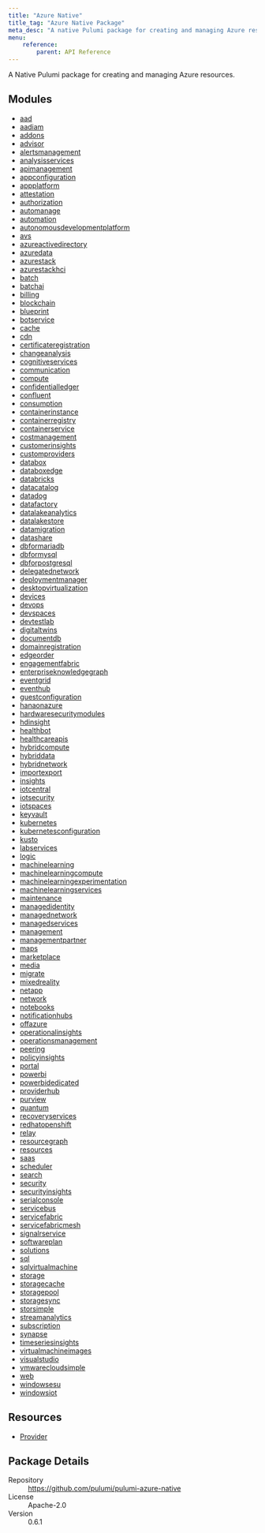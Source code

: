 ```yaml
---
title: "Azure Native"
title_tag: "Azure Native Package"
meta_desc: "A native Pulumi package for creating and managing Azure resources."
menu:
    reference:
        parent: API Reference
---
```


<!-- WARNING: this file was generated by Pulumi Docs Generator. -->
<!-- Do not edit by hand unless you're certain you know what you are doing! -->

A Native Pulumi package for creating and managing Azure resources.

<h2 id="modules">Modules</h2>
<ul class="api">
    <li><a href="aad/" title="aad"><span class="symbol module"></span>aad</a></li>
    <li><a href="aadiam/" title="aadiam"><span class="symbol module"></span>aadiam</a></li>
    <li><a href="addons/" title="addons"><span class="symbol module"></span>addons</a></li>
    <li><a href="advisor/" title="advisor"><span class="symbol module"></span>advisor</a></li>
    <li><a href="alertsmanagement/" title="alertsmanagement"><span class="symbol module"></span>alertsmanagement</a></li>
    <li><a href="analysisservices/" title="analysisservices"><span class="symbol module"></span>analysisservices</a></li>
    <li><a href="apimanagement/" title="apimanagement"><span class="symbol module"></span>apimanagement</a></li>
    <li><a href="appconfiguration/" title="appconfiguration"><span class="symbol module"></span>appconfiguration</a></li>
    <li><a href="appplatform/" title="appplatform"><span class="symbol module"></span>appplatform</a></li>
    <li><a href="attestation/" title="attestation"><span class="symbol module"></span>attestation</a></li>
    <li><a href="authorization/" title="authorization"><span class="symbol module"></span>authorization</a></li>
    <li><a href="automanage/" title="automanage"><span class="symbol module"></span>automanage</a></li>
    <li><a href="automation/" title="automation"><span class="symbol module"></span>automation</a></li>
    <li><a href="autonomousdevelopmentplatform/" title="autonomousdevelopmentplatform"><span class="symbol module"></span>autonomousdevelopmentplatform</a></li>
    <li><a href="avs/" title="avs"><span class="symbol module"></span>avs</a></li>
    <li><a href="azureactivedirectory/" title="azureactivedirectory"><span class="symbol module"></span>azureactivedirectory</a></li>
    <li><a href="azuredata/" title="azuredata"><span class="symbol module"></span>azuredata</a></li>
    <li><a href="azurestack/" title="azurestack"><span class="symbol module"></span>azurestack</a></li>
    <li><a href="azurestackhci/" title="azurestackhci"><span class="symbol module"></span>azurestackhci</a></li>
    <li><a href="batch/" title="batch"><span class="symbol module"></span>batch</a></li>
    <li><a href="batchai/" title="batchai"><span class="symbol module"></span>batchai</a></li>
    <li><a href="billing/" title="billing"><span class="symbol module"></span>billing</a></li>
    <li><a href="blockchain/" title="blockchain"><span class="symbol module"></span>blockchain</a></li>
    <li><a href="blueprint/" title="blueprint"><span class="symbol module"></span>blueprint</a></li>
    <li><a href="botservice/" title="botservice"><span class="symbol module"></span>botservice</a></li>
    <li><a href="cache/" title="cache"><span class="symbol module"></span>cache</a></li>
    <li><a href="cdn/" title="cdn"><span class="symbol module"></span>cdn</a></li>
    <li><a href="certificateregistration/" title="certificateregistration"><span class="symbol module"></span>certificateregistration</a></li>
    <li><a href="changeanalysis/" title="changeanalysis"><span class="symbol module"></span>changeanalysis</a></li>
    <li><a href="cognitiveservices/" title="cognitiveservices"><span class="symbol module"></span>cognitiveservices</a></li>
    <li><a href="communication/" title="communication"><span class="symbol module"></span>communication</a></li>
    <li><a href="compute/" title="compute"><span class="symbol module"></span>compute</a></li>
    <li><a href="confidentialledger/" title="confidentialledger"><span class="symbol module"></span>confidentialledger</a></li>
    <li><a href="confluent/" title="confluent"><span class="symbol module"></span>confluent</a></li>
    <li><a href="consumption/" title="consumption"><span class="symbol module"></span>consumption</a></li>
    <li><a href="containerinstance/" title="containerinstance"><span class="symbol module"></span>containerinstance</a></li>
    <li><a href="containerregistry/" title="containerregistry"><span class="symbol module"></span>containerregistry</a></li>
    <li><a href="containerservice/" title="containerservice"><span class="symbol module"></span>containerservice</a></li>
    <li><a href="costmanagement/" title="costmanagement"><span class="symbol module"></span>costmanagement</a></li>
    <li><a href="customerinsights/" title="customerinsights"><span class="symbol module"></span>customerinsights</a></li>
    <li><a href="customproviders/" title="customproviders"><span class="symbol module"></span>customproviders</a></li>
    <li><a href="databox/" title="databox"><span class="symbol module"></span>databox</a></li>
    <li><a href="databoxedge/" title="databoxedge"><span class="symbol module"></span>databoxedge</a></li>
    <li><a href="databricks/" title="databricks"><span class="symbol module"></span>databricks</a></li>
    <li><a href="datacatalog/" title="datacatalog"><span class="symbol module"></span>datacatalog</a></li>
    <li><a href="datadog/" title="datadog"><span class="symbol module"></span>datadog</a></li>
    <li><a href="datafactory/" title="datafactory"><span class="symbol module"></span>datafactory</a></li>
    <li><a href="datalakeanalytics/" title="datalakeanalytics"><span class="symbol module"></span>datalakeanalytics</a></li>
    <li><a href="datalakestore/" title="datalakestore"><span class="symbol module"></span>datalakestore</a></li>
    <li><a href="datamigration/" title="datamigration"><span class="symbol module"></span>datamigration</a></li>
    <li><a href="datashare/" title="datashare"><span class="symbol module"></span>datashare</a></li>
    <li><a href="dbformariadb/" title="dbformariadb"><span class="symbol module"></span>dbformariadb</a></li>
    <li><a href="dbformysql/" title="dbformysql"><span class="symbol module"></span>dbformysql</a></li>
    <li><a href="dbforpostgresql/" title="dbforpostgresql"><span class="symbol module"></span>dbforpostgresql</a></li>
    <li><a href="delegatednetwork/" title="delegatednetwork"><span class="symbol module"></span>delegatednetwork</a></li>
    <li><a href="deploymentmanager/" title="deploymentmanager"><span class="symbol module"></span>deploymentmanager</a></li>
    <li><a href="desktopvirtualization/" title="desktopvirtualization"><span class="symbol module"></span>desktopvirtualization</a></li>
    <li><a href="devices/" title="devices"><span class="symbol module"></span>devices</a></li>
    <li><a href="devops/" title="devops"><span class="symbol module"></span>devops</a></li>
    <li><a href="devspaces/" title="devspaces"><span class="symbol module"></span>devspaces</a></li>
    <li><a href="devtestlab/" title="devtestlab"><span class="symbol module"></span>devtestlab</a></li>
    <li><a href="digitaltwins/" title="digitaltwins"><span class="symbol module"></span>digitaltwins</a></li>
    <li><a href="documentdb/" title="documentdb"><span class="symbol module"></span>documentdb</a></li>
    <li><a href="domainregistration/" title="domainregistration"><span class="symbol module"></span>domainregistration</a></li>
    <li><a href="edgeorder/" title="edgeorder"><span class="symbol module"></span>edgeorder</a></li>
    <li><a href="engagementfabric/" title="engagementfabric"><span class="symbol module"></span>engagementfabric</a></li>
    <li><a href="enterpriseknowledgegraph/" title="enterpriseknowledgegraph"><span class="symbol module"></span>enterpriseknowledgegraph</a></li>
    <li><a href="eventgrid/" title="eventgrid"><span class="symbol module"></span>eventgrid</a></li>
    <li><a href="eventhub/" title="eventhub"><span class="symbol module"></span>eventhub</a></li>
    <li><a href="guestconfiguration/" title="guestconfiguration"><span class="symbol module"></span>guestconfiguration</a></li>
    <li><a href="hanaonazure/" title="hanaonazure"><span class="symbol module"></span>hanaonazure</a></li>
    <li><a href="hardwaresecuritymodules/" title="hardwaresecuritymodules"><span class="symbol module"></span>hardwaresecuritymodules</a></li>
    <li><a href="hdinsight/" title="hdinsight"><span class="symbol module"></span>hdinsight</a></li>
    <li><a href="healthbot/" title="healthbot"><span class="symbol module"></span>healthbot</a></li>
    <li><a href="healthcareapis/" title="healthcareapis"><span class="symbol module"></span>healthcareapis</a></li>
    <li><a href="hybridcompute/" title="hybridcompute"><span class="symbol module"></span>hybridcompute</a></li>
    <li><a href="hybriddata/" title="hybriddata"><span class="symbol module"></span>hybriddata</a></li>
    <li><a href="hybridnetwork/" title="hybridnetwork"><span class="symbol module"></span>hybridnetwork</a></li>
    <li><a href="importexport/" title="importexport"><span class="symbol module"></span>importexport</a></li>
    <li><a href="insights/" title="insights"><span class="symbol module"></span>insights</a></li>
    <li><a href="iotcentral/" title="iotcentral"><span class="symbol module"></span>iotcentral</a></li>
    <li><a href="iotsecurity/" title="iotsecurity"><span class="symbol module"></span>iotsecurity</a></li>
    <li><a href="iotspaces/" title="iotspaces"><span class="symbol module"></span>iotspaces</a></li>
    <li><a href="keyvault/" title="keyvault"><span class="symbol module"></span>keyvault</a></li>
    <li><a href="kubernetes/" title="kubernetes"><span class="symbol module"></span>kubernetes</a></li>
    <li><a href="kubernetesconfiguration/" title="kubernetesconfiguration"><span class="symbol module"></span>kubernetesconfiguration</a></li>
    <li><a href="kusto/" title="kusto"><span class="symbol module"></span>kusto</a></li>
    <li><a href="labservices/" title="labservices"><span class="symbol module"></span>labservices</a></li>
    <li><a href="logic/" title="logic"><span class="symbol module"></span>logic</a></li>
    <li><a href="machinelearning/" title="machinelearning"><span class="symbol module"></span>machinelearning</a></li>
    <li><a href="machinelearningcompute/" title="machinelearningcompute"><span class="symbol module"></span>machinelearningcompute</a></li>
    <li><a href="machinelearningexperimentation/" title="machinelearningexperimentation"><span class="symbol module"></span>machinelearningexperimentation</a></li>
    <li><a href="machinelearningservices/" title="machinelearningservices"><span class="symbol module"></span>machinelearningservices</a></li>
    <li><a href="maintenance/" title="maintenance"><span class="symbol module"></span>maintenance</a></li>
    <li><a href="managedidentity/" title="managedidentity"><span class="symbol module"></span>managedidentity</a></li>
    <li><a href="managednetwork/" title="managednetwork"><span class="symbol module"></span>managednetwork</a></li>
    <li><a href="managedservices/" title="managedservices"><span class="symbol module"></span>managedservices</a></li>
    <li><a href="management/" title="management"><span class="symbol module"></span>management</a></li>
    <li><a href="managementpartner/" title="managementpartner"><span class="symbol module"></span>managementpartner</a></li>
    <li><a href="maps/" title="maps"><span class="symbol module"></span>maps</a></li>
    <li><a href="marketplace/" title="marketplace"><span class="symbol module"></span>marketplace</a></li>
    <li><a href="media/" title="media"><span class="symbol module"></span>media</a></li>
    <li><a href="migrate/" title="migrate"><span class="symbol module"></span>migrate</a></li>
    <li><a href="mixedreality/" title="mixedreality"><span class="symbol module"></span>mixedreality</a></li>
    <li><a href="netapp/" title="netapp"><span class="symbol module"></span>netapp</a></li>
    <li><a href="network/" title="network"><span class="symbol module"></span>network</a></li>
    <li><a href="notebooks/" title="notebooks"><span class="symbol module"></span>notebooks</a></li>
    <li><a href="notificationhubs/" title="notificationhubs"><span class="symbol module"></span>notificationhubs</a></li>
    <li><a href="offazure/" title="offazure"><span class="symbol module"></span>offazure</a></li>
    <li><a href="operationalinsights/" title="operationalinsights"><span class="symbol module"></span>operationalinsights</a></li>
    <li><a href="operationsmanagement/" title="operationsmanagement"><span class="symbol module"></span>operationsmanagement</a></li>
    <li><a href="peering/" title="peering"><span class="symbol module"></span>peering</a></li>
    <li><a href="policyinsights/" title="policyinsights"><span class="symbol module"></span>policyinsights</a></li>
    <li><a href="portal/" title="portal"><span class="symbol module"></span>portal</a></li>
    <li><a href="powerbi/" title="powerbi"><span class="symbol module"></span>powerbi</a></li>
    <li><a href="powerbidedicated/" title="powerbidedicated"><span class="symbol module"></span>powerbidedicated</a></li>
    <li><a href="providerhub/" title="providerhub"><span class="symbol module"></span>providerhub</a></li>
    <li><a href="purview/" title="purview"><span class="symbol module"></span>purview</a></li>
    <li><a href="quantum/" title="quantum"><span class="symbol module"></span>quantum</a></li>
    <li><a href="recoveryservices/" title="recoveryservices"><span class="symbol module"></span>recoveryservices</a></li>
    <li><a href="redhatopenshift/" title="redhatopenshift"><span class="symbol module"></span>redhatopenshift</a></li>
    <li><a href="relay/" title="relay"><span class="symbol module"></span>relay</a></li>
    <li><a href="resourcegraph/" title="resourcegraph"><span class="symbol module"></span>resourcegraph</a></li>
    <li><a href="resources/" title="resources"><span class="symbol module"></span>resources</a></li>
    <li><a href="saas/" title="saas"><span class="symbol module"></span>saas</a></li>
    <li><a href="scheduler/" title="scheduler"><span class="symbol module"></span>scheduler</a></li>
    <li><a href="search/" title="search"><span class="symbol module"></span>search</a></li>
    <li><a href="security/" title="security"><span class="symbol module"></span>security</a></li>
    <li><a href="securityinsights/" title="securityinsights"><span class="symbol module"></span>securityinsights</a></li>
    <li><a href="serialconsole/" title="serialconsole"><span class="symbol module"></span>serialconsole</a></li>
    <li><a href="servicebus/" title="servicebus"><span class="symbol module"></span>servicebus</a></li>
    <li><a href="servicefabric/" title="servicefabric"><span class="symbol module"></span>servicefabric</a></li>
    <li><a href="servicefabricmesh/" title="servicefabricmesh"><span class="symbol module"></span>servicefabricmesh</a></li>
    <li><a href="signalrservice/" title="signalrservice"><span class="symbol module"></span>signalrservice</a></li>
    <li><a href="softwareplan/" title="softwareplan"><span class="symbol module"></span>softwareplan</a></li>
    <li><a href="solutions/" title="solutions"><span class="symbol module"></span>solutions</a></li>
    <li><a href="sql/" title="sql"><span class="symbol module"></span>sql</a></li>
    <li><a href="sqlvirtualmachine/" title="sqlvirtualmachine"><span class="symbol module"></span>sqlvirtualmachine</a></li>
    <li><a href="storage/" title="storage"><span class="symbol module"></span>storage</a></li>
    <li><a href="storagecache/" title="storagecache"><span class="symbol module"></span>storagecache</a></li>
    <li><a href="storagepool/" title="storagepool"><span class="symbol module"></span>storagepool</a></li>
    <li><a href="storagesync/" title="storagesync"><span class="symbol module"></span>storagesync</a></li>
    <li><a href="storsimple/" title="storsimple"><span class="symbol module"></span>storsimple</a></li>
    <li><a href="streamanalytics/" title="streamanalytics"><span class="symbol module"></span>streamanalytics</a></li>
    <li><a href="subscription/" title="subscription"><span class="symbol module"></span>subscription</a></li>
    <li><a href="synapse/" title="synapse"><span class="symbol module"></span>synapse</a></li>
    <li><a href="timeseriesinsights/" title="timeseriesinsights"><span class="symbol module"></span>timeseriesinsights</a></li>
    <li><a href="virtualmachineimages/" title="virtualmachineimages"><span class="symbol module"></span>virtualmachineimages</a></li>
    <li><a href="visualstudio/" title="visualstudio"><span class="symbol module"></span>visualstudio</a></li>
    <li><a href="vmwarecloudsimple/" title="vmwarecloudsimple"><span class="symbol module"></span>vmwarecloudsimple</a></li>
    <li><a href="web/" title="web"><span class="symbol module"></span>web</a></li>
    <li><a href="windowsesu/" title="windowsesu"><span class="symbol module"></span>windowsesu</a></li>
    <li><a href="windowsiot/" title="windowsiot"><span class="symbol module"></span>windowsiot</a></li>
</ul>

<h2 id="resources">Resources</h2>
<ul class="api">
    <li><a href="provider" title="Provider"><span class="symbol resource"></span>Provider</a></li>
</ul>

<h2 id="package-details">Package Details</h2>
<dl class="package-details">
	<dt>Repository</dt>
	<dd><a href="https://github.com/pulumi/pulumi-azure-native">https://github.com/pulumi/pulumi-azure-native</a></dd>
	<dt>License</dt>
	<dd>Apache-2.0</dd>
	<dt>Version</dt>
	<dd>0.6.1</dd>
</dl>

